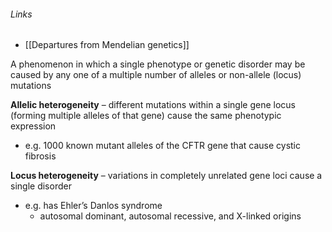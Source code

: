 ###### Links
- [[Departures from Mendelian genetics]]

A phenomenon in which a single phenotype or genetic disorder may be caused by any one of a multiple number of alleles or non-allele (locus) mutations 

**Allelic heterogeneity** – different mutations within a single gene locus (forming multiple alleles of that gene) cause the same phenotypic expression
- e.g. 1000 known mutant alleles of the CFTR gene that cause cystic fibrosis 

**Locus heterogeneity** – variations in completely unrelated gene loci cause a single disorder
- e.g. has Ehler’s Danlos syndrome
	- autosomal dominant, autosomal recessive, and X-linked origins
